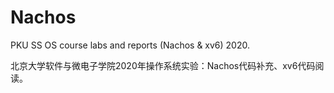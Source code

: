# Nachos
PKU SS OS course labs and reports  (Nachos & xv6) 2020.

北京大学软件与微电子学院2020年操作系统实验：Nachos代码补充、xv6代码阅读。
